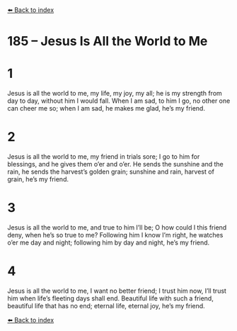 [⬅️ Back to index](../README.md)

# 185 – Jesus Is All the World to Me


# 1
Jesus is all the world to me,
my life, my joy, my all;
he is my strength from day to day,
without him I would fall.
When I am sad, to him I go,
no other one can cheer me so;
when I am sad, he makes me glad,
he’s my friend.

# 2
Jesus is all the world to me,
my friend in trials sore;
I go to him for blessings, and
he gives them o’er and o’er.
He sends the sunshine and the rain,
he sends the harvest’s golden grain;
sunshine and rain, harvest of grain,
he’s my friend.

# 3
Jesus is all the world to me,
and true to him I’ll be;
O how could I this friend deny,
when he’s so true to me?
Following him I know I’m right,
he watches o’er me day and night;
following him by day and night,
he’s my friend.

# 4
Jesus is all the world to me,
I want no better friend;
I trust him now, I’ll trust him when
life’s fleeting days shall end.
Beautiful life with such a friend,
beautiful life that has no end;
eternal life, eternal joy,
he’s my friend.

[⬅️ Back to index](../README.md)
